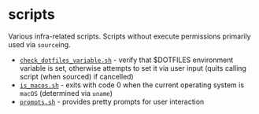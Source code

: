 # scripts

Various infra-related scripts. Scripts without execute permissions primarily used via `source`ing.

- [`check_dotfiles_variable.sh`](./check_dotfiles_variable.sh) - verify that \$DOTFILES environment variable is set, otherwise attempts to set it via user input (quits calling script (when sourced) if cancelled)
- [`is_macos.sh`](./is_macos.sh) - exits with code 0 when the current operating system is `macOS` (determined via `uname`)
- [`prompts.sh`](./prompts.sh) - provides pretty prompts for user interaction
